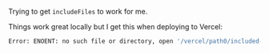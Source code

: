 Trying to get `includeFiles` to work for me.

Things work great locally but I get this when deploying to Vercel:

```bash
Error: ENOENT: no such file or directory, open '/vercel/path0/included-folder/hello.txt'
```